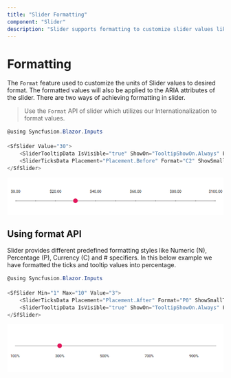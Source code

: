 ```yaml
---
title: "Slider Formatting"
component: "Slider"
description: "Slider supports formatting to customize slider values like time, currency & km, values, also displayed in ticks & tooltip."
---
```


# Formatting

The `Format` feature used to customize the units of Slider values to desired format. The formatted values will also be applied to the ARIA attributes of the slider. There are two ways of achieving formatting in slider.

>Use the `Format` API of slider which utilizes our Internationalization to format values.

```csharp
@using Syncfusion.Blazor.Inputs

<SfSlider Value="30">
    <SliderTooltipData IsVisible="true" ShowOn="TooltipShowOn.Always" Format="C2" Placement="TooltipPlacement.Before"></SliderTooltipData>
    <SliderTicksData Placement="Placement.Before" Format="C2" ShowSmallTicks="true" LargeStep="20" SmallStep="10"></SliderTicksData>
</SfSlider>
```

![Blazor - Slider - Format](images/slider-format.gif)

## Using format API

Slider provides different predefined formatting styles like Numeric (N), Percentage (P), Currency (C) and # specifiers. In this below example we have formatted the ticks and tooltip values into percentage.

```csharp
@using Syncfusion.Blazor.Inputs

<SfSlider Min="1" Max="10" Value="3">
    <SliderTicksData Placement="Placement.After" Format="P0" ShowSmallTicks="true" LargeStep="2" SmallStep="1"></SliderTicksData>
    <SliderTooltipData IsVisible="true" ShowOn="TooltipShowOn.Always" Format="P0" Placement="TooltipPlacement.Before"></SliderTooltipData>
</SfSlider>
```

![Blazor - Slider - Format API](images/slider-format-api.gif)
